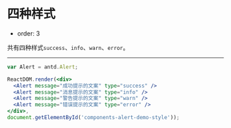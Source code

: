# 四种样式

- order: 3

共有四种样式`success`、`info`、`warn`、`error`。

---

````jsx
var Alert = antd.Alert;

ReactDOM.render(<div>
  <Alert message="成功提示的文案" type="success" />
  <Alert message="消息提示的文案" type="info" />
  <Alert message="警告提示的文案" type="warn" />
  <Alert message="错误提示的文案" type="error" />
</div>,
document.getElementById('components-alert-demo-style'));
````

